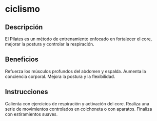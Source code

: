 # ciclismo

## Descripción
El Pilates es un método de entrenamiento enfocado en fortalecer el core, mejorar la postura y controlar la respiración.

## Beneficios
Refuerza los músculos profundos del abdomen y espalda.
Aumenta la conciencia corporal.
Mejora la postura y la flexibilidad.

## Instrucciones
Calienta con ejercicios de respiración y activación del core.
Realiza una serie de movimientos controlados en colchoneta o con aparatos.
Finaliza con estiramientos suaves.